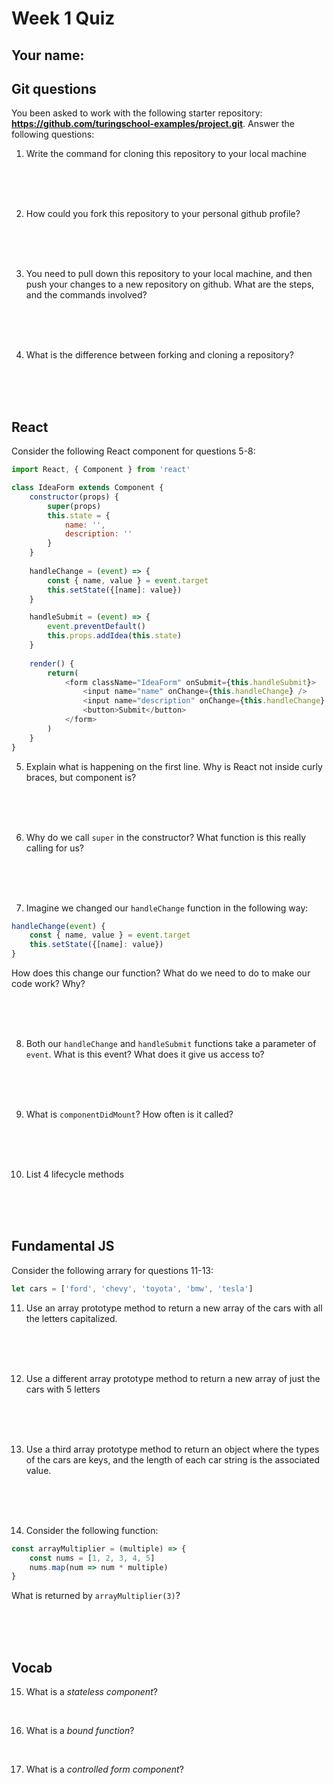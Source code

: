 # Week 1 Quiz
## Your name:

## Git questions

You been asked to work with the following starter repository:
**https://github.com/turingschool-examples/project.git**. Answer the following
questions:

1) Write the command for cloning this repository to your local machine

<br />
<br />
<br />
 
2) How could you fork this repository to your personal github profile?

<br />
<br />
<br />

3) You need to pull down this repository to your local machine, and then push
your changes to a new repository on github. What are the steps, and the commands
involved?

<br />
<br />
<br />

4) What is the difference between forking and cloning a repository?

<br />
<br />
<br />

## React

Consider the following React component for questions 5-8:

```javascript
import React, { Component } from 'react'

class IdeaForm extends Component {
	constructor(props) {
		super(props)
		this.state = {
			name: '',
			description: ''
		}
	}
	
	handleChange = (event) => {
		const { name, value } = event.target
		this.setState({[name]: value})
	}

	handleSubmit = (event) => {
		event.preventDefault()
		this.props.addIdea(this.state)
	}
	
	render() {
		return(
			<form className="IdeaForm" onSubmit={this.handleSubmit}>
				<input name="name" onChange={this.handleChange} />
				<input name="description" onChange={this.handleChange} />
				<button>Submit</button>
			</form>
		)
	}
}
```

5) Explain what is happening on the first line. Why is React not inside curly braces, but component is?

<br />
<br />
<br />

6) Why do we call `super` in the constructor? What function is this really calling for us?

<br />
<br />
<br />

7) Imagine we changed our `handleChange` function in the following way:

```javascript
handleChange(event) {
	const { name, value } = event.target
	this.setState({[name]: value})
}
```

How does this change our function? What do we need to do to make our code work? Why?

<br />
<br />
<br />

8) Both our `handleChange` and `handleSubmit` functions take a parameter of `event`. What is this event? What does it give us access to?

<br />
<br />
<br />

9) What is `componentDidMount`? How often is it called?

<br />
<br />
<br />

10) List 4 lifecycle methods

<br />
<br />
<br />

## Fundamental JS

Consider the following arrary for questions 11-13:

```javascript
let cars = ['ford', 'chevy', 'toyota', 'bmw', 'tesla']
```

11) Use an array prototype method to return a new array of the cars with all the letters capitalized.

<br />
<br />
<br />

12) Use a different array prototype method to return a new array of just the cars with 5 letters

<br />
<br />
<br />

13) Use a third array prototype method to return an object where the types of the cars are keys, and the length of each car string is the associated value.

<br />
<br />
<br />

14) Consider the following function:

```javascript
const arrayMultiplier = (multiple) => {
	const nums = [1, 2, 3, 4, 5]
	nums.map(num => num * multiple)
}
```

What is returned by `arrayMultiplier(3)`?

<br />
<br />
<br />

## Vocab

15) What is a *stateless component*?

<br />

16) What is a *bound function*?

<br />

17) What is a *controlled form component*?

<br />

